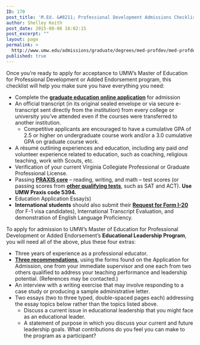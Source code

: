 ```yaml
---
ID: 170
post_title: 'M.Ed. &#8211; Professional Development Admissions Checklist'
author: Shelley Keith
post_date: 2015-08-06 16:02:15
post_excerpt: ""
layout: page
permalink: >
  http://www.umw.edu/admissions/graduate/degrees/med-profdev/med-profdev-checklist/
published: true
---
```

Once you’re ready to apply for acceptance to UMW’s Master of Education for Professional Development or Added Endorsement program, this checklist will help you make sure you have everything you need:
<ul>
 	<li>Complete the <a href="https://www.applyweb.com/umw/menu.html"><strong>graduate education online application</strong></a> for admission</li>
 	<li>An official transcript (in its original sealed envelope or via secure e-transcript sent directly from the institution) from every college or university you’ve attended even if the courses were transferred to another institution.
<ul>
 	<li>Competitive applicants are encouraged to have a cumulative GPA of 2.5 or higher on undergraduate course work and/or a 3.0 cumulative GPA on graduate course work.</li>
</ul>
</li>
 	<li>A résumé outlining experiences and education, including any paid <em>and </em>volunteer experience related to education, such as coaching, religious teaching, work with Scouts, etc.</li>
 	<li>Verification of your current Virginia Collegiate Professional or Graduate Professional License.</li>
 	<li>Passing <a href="http://www.ets.org/praxis/about/core/"><strong>PRAXIS core</strong></a> – reading, writing, and math – test scores (or passing scores from <a href="http://education.umw.edu/student-resources/testing-requirements-2/"><strong>other qualifying tests</strong></a>, such as SAT and ACT). <strong>Use UMW Praxis code 5394.</strong></li>
 	<li>Education Application Essay(s)</li>
 	<li><strong>International students</strong> should also submit their <a href="http://www.umw.edu/documents/document/request-for-form-i-20/"><strong>Request for Form I-20</strong></a> (for F-1 visa candidates), International Transcript Evaluation, and demonstration of English Language Proficiency.</li>
</ul>
To apply for admission to UMW’s Master of Education for Professional Development or Added Endorsement’s <strong>Educational Leadership Program</strong>, you will need all of the above, plus these four extras:
<ul>
 	<li>Three years of experience as a professional educator.</li>
 	<li><a href="http://www.umw.edu/admissions/wp-content/uploads/sites/6/2015/08/COE-grad-app.pdf"><strong>Three recommendations</strong>,</a> using the forms found on the Application for Admission, one from your immediate supervisor and one each from two others qualified to address your teaching performance and leadership potential. (References may be contacted.)</li>
 	<li>An interview with a writing exercise that may involve responding to a case study or producing a sample administrative letter.</li>
 	<li>Two essays (two to three typed, double-spaced pages each) addressing the essay topics below rather than the topics listed above.
<ul>
 	<li>Discuss a current issue in educational leadership that you might face as an educational leader.</li>
 	<li>A statement of purpose in which you discuss your current and future leadership goals. What contributions do you feel you can make to the program as a participant?</li>
</ul>
</li>
</ul>